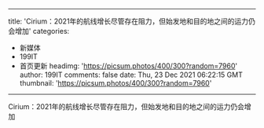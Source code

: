 
---
title: 'Cirium：2021年的航线增长尽管存在阻力，但始发地和目的地之间的运力仍会增加'
categories: 
 - 新媒体
 - 199IT
 - 首页更新
headimg: 'https://picsum.photos/400/300?random=7960'
author: 199IT
comments: false
date: Thu, 23 Dec 2021 06:22:15 GMT
thumbnail: 'https://picsum.photos/400/300?random=7960'
---

<div>   
Cirium：2021年的航线增长尽管存在阻力，但始发地和目的地之间的运力仍会增加  
</div>
            